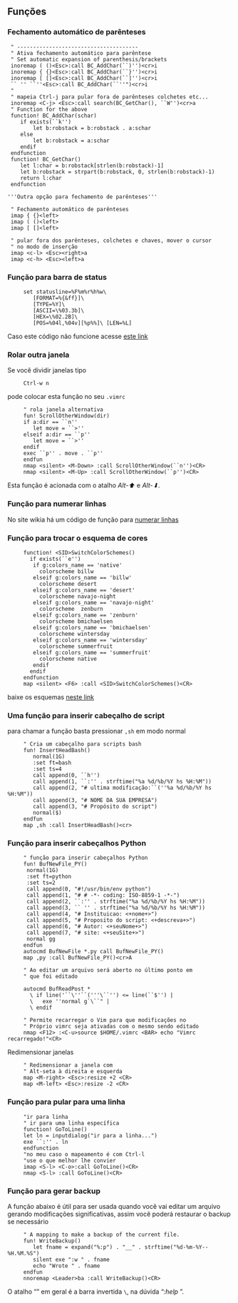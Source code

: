 Funções
-------

### Fechamento automático de parênteses

	 " --------------------------------------
	 " Ativa fechamento automático para parêntese
	 " Set automatic expansion of parenthesis/brackets
	 inoremap ( ()<Esc>:call BC_AddChar(``)'')<cr>i
	 inoremap { {}<Esc>:call BC_AddChar(``}'')<cr>i
	 inoremap [ []<Esc>:call BC_AddChar(``]'')<cr>i
	 `` '' ``''<Esc>:call BC_AddChar(``''")<cr>i
	 "
	 " mapeia Ctrl-j para pular fora de parênteses colchetes etc...
	 inoremap <C-j> <Esc>:call search(BC_GetChar(), ``W'')<cr>a
	 " Function for the above
	 function! BC_AddChar(schar)
		if exists(``k'')
			let b:robstack = b:robstack . a:schar
		else
			let b:robstack = a:schar
		endif
	 endfunction
	 function! BC_GetChar()
		let l:char = b:robstack[strlen(b:robstack)-1]
		let b:robstack = strpart(b:robstack, 0, strlen(b:robstack)-1)
		return l:char
	 endfunction

	'''Outra opção para fechamento de parênteses'''

	 " Fechamento automático de parênteses
	 imap { {}<left>
	 imap ( ()<left>
	 imap [ []<left>

	 " pular fora dos parênteses, colchetes e chaves, mover o cursor
	 " no modo de inserção
	 imap <c-l> <Esc><right>a
	 imap <c-h> <Esc><left>a

### Função para barra de status

         set statusline=%F%m%r%h%w\
            [FORMAT=%{&ff}]\
            [TYPE=%Y]\
            [ASCII=\%03.3b]\
            [HEX=\%02.2B]\
            [POS=%04l,%04v][%p%%]\ [LEN=%L]

Caso este código não funcione acesse [este
link](http://vim.wikia.com/wiki/Writing_a_valid_statusline) 

### Rolar outra janela

Se você dividir janelas tipo

         Ctrl-w n

pode colocar esta função no seu `.vimrc`

         " rola janela alternativa
         fun! ScrollOtherWindow(dir)
         if a:dir == ``n''
            let move = ``>''
         elseif a:dir == ``p''
            let move = ``>''
         endif
         exec ``p'' . move . ``p''
         endfun
         nmap <silent> <M-Down> :call ScrollOtherWindow(``n'')<CR>
         nmap <silent> <M-Up> :call ScrollOtherWindow(``p'')<CR>

Esta função é acionada com o atalho *Alt-⬆* e
*Alt-⬇*.

### Função para numerar linhas

No site wikia há um código de função para [numerar
linhas](http://vim.wikia.com/wiki/Number_a_group_of_lines) 

### Função para trocar o esquema de cores

         function! <SID>SwitchColorSchemes()
           if exists(``e'')
            if g:colors_name == 'native'
              colorscheme billw
            elseif g:colors_name == 'billw'
              colorscheme desert
            elseif g:colors_name == 'desert'
              colorscheme navajo-night
            elseif g:colors_name == 'navajo-night'
              colorscheme  zenburn
            elseif g:colors_name == 'zenburn'
              colorscheme bmichaelsen
            elseif g:colors_name == 'bmichaelsen'
              colorscheme wintersday
            elseif g:colors_name == 'wintersday'
              colorscheme summerfruit
            elseif g:colors_name == 'summerfruit'
              colorscheme native
            endif
           endif
         endfunction
         map <silent> <F6> :call <SID>SwitchColorSchemes()<CR>

baixe os esquemas [neste link](http://nanasi.jp/old/colorscheme_0.html) 

### Uma função para inserir cabeçalho de script

para chamar a função basta pressionar `,sh` em modo normal

         " Cria um cabeçalho para scripts bash
         fun! InsertHeadBash()
            normal(1G)
            :set ft=bash
            :set ts=4
            call append(0, ``h'')
            call append(1, ``:'' . strftime("%a %d/%b/%Y hs %H:%M"))
            call append(2, "# ultima modificação:``(''%a %d/%b/%Y hs %H:%M"))
            call append(3, "# NOME DA SUA EMPRESA")
            call append(3, "# Propósito do script")
            normal($)
         endfun
         map ,sh :call InsertHeadBash()<cr>

### Função para inserir cabeçalhos Python

         " função para inserir cabeçalhos Python
         fun! BufNewFile_PY()
          normal(1G)
          :set ft=python
          :set ts=2
          call append(0, "#!/usr/bin/env python")
          call append(1, "# # -*- coding: ISO-8859-1 -*-")
          call append(2, ``:'' . strftime("%a %d/%b/%Y hs %H:%M"))
          call append(3, `` '' . strftime("%a %d/%b/%Y hs %H:%M"))
          call append(4, "# Instituicao: <+nome+>")
          call append(5, "# Proposito do script: <+descreva+>")
          call append(6, "# Autor: <+seuNome+>")
          call append(7, "# site: <+seuSite+>")
          normal gg
         endfun
         autocmd BufNewFile *.py call BufNewFile_PY()
         map ,py :call BufNewFile_PY()<cr>A

         " Ao editar um arquivo será aberto no último ponto em
         " que foi editado

         autocmd BufReadPost *
           \ if line('``\''``('''\``'') <= line(``$'') |
           \   exe ''normal g`\``" |
           \ endif

         " Permite recarregar o Vim para que modificações no
         " Próprio vimrc seja ativadas com o mesmo sendo editado
         nmap <F12> :<C-u>source $HOME/.vimrc <BAR> echo "Vimrc recarregado!"<CR>

Redimensionar janelas

         " Redimensionar a janela com
         " Alt-seta à direita e esquerda
         map <M-right> <Esc>:resize +2 <CR>
         map <M-left> <Esc>:resize -2 <CR>

### Função para pular para uma linha

         "ir para linha
         " ir para uma linha específica
         function! GoToLine()
         let ln = inputdialog("ir para a linha...")
         exe ``:'' . ln
         endfunction
         "no meu caso o mapeamento é com Ctrl-l
         "use o que melhor lhe convier
         imap <S-l> <C-o>:call GoToLine()<CR>
         nmap <S-l> :call GoToLine()<CR>

### Função para gerar backup

A função abaixo é útil para ser usada quando você vai editar um arquivo
gerando modificações significativas, assim você poderá restaurar o
backup se necessário

         " A mapping to make a backup of the current file.
         fun! WriteBackup()
            let fname = expand("%:p") . "__" . strftime("%d-%m-%Y--%H.%M.%S")
            silent exe ":w " . fname
            echo "Wrote " . fname
         endfun
         nnoremap <Leader>ba :call WriteBackup()<CR>

O atalho “*<leader>*” em geral é a barra invertida
`\`, na dúvida “*:help <leader>*”.


